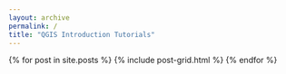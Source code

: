 ```yaml
---
layout: archive
permalink: /
title: "QGIS Introduction Tutorials"
---
```


<div class="tiles">
{% for post in site.posts %}
	{% include post-grid.html %}
{% endfor %}
</div><!-- /.tiles -->
